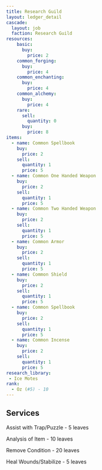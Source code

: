 ```yaml
---
title: Research Guild
layout: ledger_detail
cascade:
  layout: job
  faction: Research Guild
resources:
    basic:
      buy:
        price: 2
    common_forging:
      buy:
        price: 4
    common_enchanting:
      buy:
        price: 4
    common_alchemy:
      buy:
        price: 4
    rare:
      sell:
        quantity: 0
      buy:
        price: 8
items:
  - name: Common Spellbook
    buy: 
      price: 2
    sell:
      quantity: 1
      price: 5
  - name: Common One Handed Weapon
    buy: 
      price: 2
    sell:
      quantity: 1
      price: 5
  - name: Common Two Handed Weapon
    buy: 
      price: 2
    sell:
      quantity: 1
      price: 5
  - name: Common Armor
    buy: 
      price: 2
    sell:
      quantity: 1
      price: 5
  - name: Common Shield
    buy: 
      price: 2
    sell:
      quantity: 1
      price: 5
  - name: Common Spellbook
    buy: 
      price: 2
    sell:
      quantity: 1
      price: 5
  - name: Common Incense
    buy: 
      price: 2
    sell:
      quantity: 1
      price: 5
research_library:
 - Ice Motes
rank:
  - Oz (#5) - 10
---
```


## Services

Assist with Trap/Puzzle - 5 leaves

Analysis of Item - 10 leaves

Remove Condition - 20 leaves

Heal Wounds/Stabilize - 5 leaves
